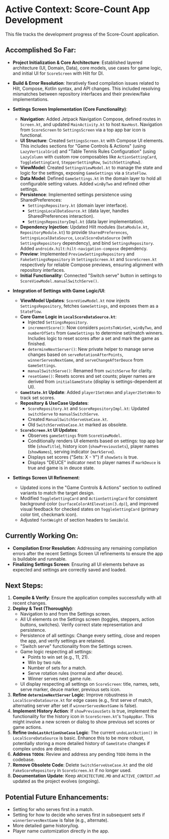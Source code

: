 # Active Context: Score-Count App Development

This file tracks the development progress of the Score-Count application.

## Accomplished So Far:

*   **Project Initialization & Core Architecture**: Established layered architecture (UI, Domain, Data), core models, use cases for game logic, and initial UI for `ScoreScreen` with Hilt for DI.
*   **Build & Error Resolution**: Iteratively fixed compilation issues related to Hilt, Compose, Kotlin syntax, and API changes. This included resolving mismatches between repository interfaces and their preview/fake implementations.
*   **Settings Screen Implementation (Core Functionality)**:
    *   **Navigation**: Added Jetpack Navigation Compose, defined routes in `Screen.kt`, and updated `MainActivity.kt` to host `NavHost`. Navigation from `ScoreScreen` to `SettingsScreen` via a top app bar icon is functional.
    *   **UI Structure**: Created `SettingsScreen.kt` with Compose UI elements. This includes sections for "Game Controls & Actions" (using `LazyVerticalGrid`) and "Table Tennis Rules Configuration" (using `LazyColumn` with custom row composables like `ActionSettingCard`, `ToggleSettingCard`, `StepperSettingRow`, `SwitchSettingRow`).
    *   **ViewModel**: Created `SettingsViewModel.kt` to manage the state and logic for the settings, exposing `GameSettings` via a `StateFlow`.
    *   **Data Model**: Defined `GameSettings.kt` in the domain layer to hold all configurable setting values. Added `winByTwo` and refined other settings.
    *   **Persistence**: Implemented settings persistence using SharedPreferences:
        *   `SettingsRepository.kt` (domain layer interface).
        *   `SettingsLocalDataSource.kt` (data layer, handles SharedPreferences interaction).
        *   `SettingsRepositoryImpl.kt` (data layer implementation).
    *   **Dependency Injection**: Updated Hilt modules (`DataModule.kt`, `RepositoryModule.kt`) to provide `SharedPreferences`, `SettingsLocalDataSource`, `LocalScoreDataSource` (with `SettingsRepository` dependency), and bind `SettingsRepository`. Added `androidx.hilt:hilt-navigation-compose` dependency.
    *   **Preview**: Implemented `PreviewSettingsRepository` and `FakeSettingsRepository` in `SettingsScreen.kt` and `ScoreScreen.kt` respectively for reliable Compose previews, ensuring alignment with repository interfaces.
    *   **Initial Functionality**: Connected "Switch serve" button in settings to `ScoreViewModel.manualSwitchServe()`.

*   **Integration of Settings with Game Logic/UI**:
    *   **ViewModel Updates**: `ScoreViewModel.kt` now injects `SettingsRepository`, fetches `GameSettings`, and exposes them as a `StateFlow`.
    *   **Core Game Logic in `LocalScoreDataSource.kt`**:
        *   Injected `SettingsRepository`.
        *   `incrementScore()`: Now considers `pointsToWinSet`, `winByTwo`, and `numberOfSets` from `GameSettings` to determine set/match winners. Includes logic to reset scores after a set and mark the game as finished.
        *   `determineNextServer()`: New private helper to manage serve changes based on `serveRotationAfterPoints`, `winnerServesNextGame`, and `serveChangeAfterDeuce` from `GameSettings`.
        *   `manualSwitchServe()`: Renamed from `switchServe` for clarity.
        *   `resetGame()`: Resets scores and set counts; player names are derived from `initialGameState` (display is settings-dependent at UI).
    *   **`GameState.kt` Update**: Added `player1SetsWon` and `player2SetsWon` to track set scores.
    *   **Repository & UseCase Updates**:
        *   `ScoreRepository.kt` and `ScoreRepositoryImpl.kt`: Updated `switchServe` to `manualSwitchServe`.
        *   Created `ManualSwitchServeUseCase.kt`.
        *   Old `SwitchServeUseCase.kt` marked as obsolete.
    *   **`ScoreScreen.kt` UI Updates**:
        *   Observes `gameSettings` from `ScoreViewModel`.
        *   Conditionally renders UI elements based on settings: top app bar title (`showTitle`), history icon (`showPreviousSets`), player names (`showNames`), serving indicator (`markServe`).
        *   Displays set scores ("Sets: X - Y") if `showSets` is true.
        *   Displays "DEUCE" indicator next to player names if `markDeuce` is true and game is in deuce state.

*   **Settings Screen UI Refinement**:
    *   Updated icons in the "Game Controls & Actions" section to outlined variants to match the target design.
    *   Modified `ToggleSettingCard` and `ActionSettingCard` for consistent background color (`surfaceColorAtElevation(3.dp)`), and improved visual feedback for checked states on `ToggleSettingCard` (primary color tint, checkmark icon).
    *   Adjusted `fontWeight` of section headers to `SemiBold`.

## Currently Working On:

*   **Compilation Error Resolution**: Addressing any remaining compilation errors after the recent Settings Screen UI refinements to ensure the app is buildable and runnable.
*   **Finalizing Settings Screen**: Ensuring all UI elements behave as expected and settings are correctly saved and loaded.

## Next Steps:

1.  **Compile & Verify**: Ensure the application compiles successfully with all recent changes.
2.  **Deploy & Test (Thoroughly)**:
    *   Navigation to and from the Settings screen.
    *   All UI elements on the Settings screen (toggles, steppers, action buttons, switches). Verify correct state representation and persistence.
    *   Persistence of all settings: Change every setting, close and reopen the app, and verify settings are retained.
    *   "Switch serve" functionality from the Settings screen.
    *   Game logic respecting all settings:
        *   Points to win set (e.g., 11, 21).
        *   Win by two rule.
        *   Number of sets for a match.
        *   Serve rotation rules (normal and after deuce).
        *   Winner serves next game rule.
    *   UI display respecting all settings on `ScoreScreen`: title, names, sets, serve marker, deuce marker, previous sets icon.
3.  **Refine `determineNextServer` Logic**: Improve robustness in `LocalScoreDataSource.kt` for edge cases (e.g., first serve of match, alternating server after set if `winnerServesNextGame` is false).
4.  **Implement History Action**: If `showPreviousSets` is true, implement the functionality for the history icon in `ScoreScreen.kt`'s `TopAppBar`. This might involve a new screen or dialog to show previous set scores or game actions.
5.  **Refine `UndoLastActionUseCase` Logic**: The current `undoLastAction()` in `LocalScoreDataSource` is basic. Enhance this to be more robust, potentially storing a more detailed history of `GameState` changes if complex undos are desired.
6.  **Address `TODO`s**: Review and address any pending `TODO` items in the codebase.
7.  **Remove Obsolete Code**: Delete `SwitchServeUseCase.kt` and the old `FakeScoreRepository` in `ScoreScreen.kt` if no longer used.
8.  **Documentation Update**: Keep `ARCHITECTURE.MD` and `ACTIVE_CONTEXT.md` updated as the project evolves (ongoing).

## Potential Future Enhancements:

*   Setting for who serves first in a match.
*   Setting for how to decide who serves first in subsequent sets if `winnerServesNextGame` is false (e.g., alternate).
*   More detailed game history/log.
*   Player name customization directly in the app.
